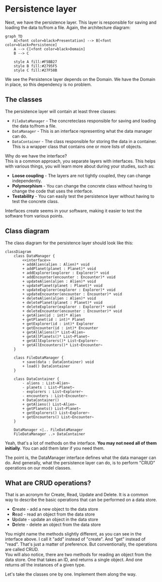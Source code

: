 # Persistence layer

Next, we have the persistence layer. This layer is responsible for saving and loading the data to/from a file. Again, the architecture diagram:

```mermaid
graph TD
    A[<font color=black>Presentation] --> B[<font color=black>Persistence]
    A --> C[<font color=black>Domain]
    B --> C
    
    style A fill:#F5BB27
    style B fill:#2795F5
    style C fill:#27F58B 
```

We see the Persistence layer depends on the Domain. We have the Domain in place, so this dependency is no problem.

## The classes

The persistence layer will contain at least three classes:

- `FileDataManager` - The concreteclass responsible for saving and loading the data to/from a file.
- `DataManager` - This is an interface representing what the data manager can do.
- `DataContainer` - The class responsible for storing the data in a container. This is a wrapper class that contains one or more lists of objects.

Why do we have the interface?\
This is a common approach, you separate layers with interfaces. This helps with various things, you will learn more about during your studies, such as:

- **Loose coupling** - The layers are not tightly coupled, they can change independently.
- **Polymorphism** - You can change the concrete class without having to change the code that uses the interface.
- **Testability** - You can easily test the persistence layer without having to test the concrete class.

Interfaces create seems in your software, making it easier to test the software from various points.

## Class diagram

The class diagram for the persistence layer should look like this:

```mermaid
classDiagram
    class DataManager {
        <<interface>>
        + addAlien(alien : Alien)* void
        + addPlanet(planet : Planet)* void
        + addExplorer(explorer : Explorer)* void
        + addEncounter(encounter : Encounter)* void
        + updateAlien(alien : Alien)* void
        + updatePlanet(planet : Planet)* void
        + updateExplorer(explorer : Explorer)* void
        + updateEncounter(encounter : Encounter)* void
        + deleteAlien(alien : Alien)* void
        + deletePlanet(planet : Planet)* void
        + deleteExplorer(explorer : Explorer)* void
        + deleteEncounter(encounter : Encounter)* void
        + getAlien(id : int)* Alien
        + getPlanet(id : int)* Planet
        + getExplorer(id : int)* Explorer
        + getEncounter(id : int)* Encounter
        + getAllAliens()* List~Alien~
        + getAllPlanets()* List~Planet~
        + getAllExplorers()* List~Explorer~
        + getAllEncounters()* List~Encounter~
    }

    class FileDataManager {
        + save(data : DataContainer) void
        + load() DataContainer
    }

    class DataContainer {
        - aliens : List~Alien~
        - planets : List~Planet~
        - explorers : List~Explorer~
        - encounters : List~Encounter~
        + DataContainer()
        + getAliens() List~Alien~
        + getPlanets() List~Planet~
        + getExplorers() List~Explorer~
        + getEncounters() List~Encounter~
    }
    
    DataManager <|.. FileDataManager
    FileDataManager ..> DataContainer 
```

Yeah, that's a lot of methods on the interface. **You may not need all of them initially**. You can add them later if you need them.

The point is, the DataManager interface defines what the data manager can do. And generally, what the persistence layer can do, is to perform "CRUD" operations on our model classes. 

## What are CRUD operations?

That is an acronym for Create, Read, Update and Delete. It is a common way to describe the basic operations that can be performed on a data store.

- **C**reate - add a new object to the data store
- **R**ead - read an object from the data store
- **U**pdate - update an object in the data store
- **D**elete - delete an object from the data store

You might name the methods slightly different, as you can see in the interface above. I call it "add" instead of "create". And "get" instead of "read". That's just a matter of preference. But conventionally, the operations are called CRUD.\
You will also notice, there are two methods for reading an object from the data store. One that takes an ID, and returns a single object. And one returns _all_ the instances of a given type.



Let's take the classes one by one. Implement them along the way.